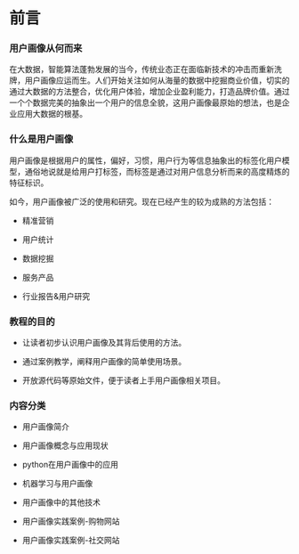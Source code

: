 # 前言

### 用户画像从何而来

在大数据，智能算法蓬勃发展的当今，传统业态正在面临新技术的冲击而重新洗牌，用户画像应运而生。人们开始关注如何从海量的数据中挖掘商业价值，切实的通过大数据的方法整合，优化用户体验，增加企业盈利能力，打造品牌价值。通过一个个数据完美的抽象出一个用户的信息全貌，这用户画像最原始的想法，也是企业应用大数据的根基。

### 什么是用户画像

用户画像是根据用户的属性，偏好，习惯，用户行为等信息抽象出的标签化用户模型，通俗地说就是给用户打标签，而标签是通过对用户信息分析而来的高度精炼的特征标识。

如今，用户画像被广泛的使用和研究。现在已经产生的较为成熟的方法包括：

- 精准营销

- 用户统计

- 数据挖掘

- 服务产品

- 行业报告&用户研究


### 教程的目的 

- 让读者初步认识用户画像及其背后使用的方法。

- 通过案例教学，阐释用户画像的简单使用场景。

- 开放源代码等原始文件，便于读者上手用户画像相关项目。

### 内容分类

- 用户画像简介

- 用户画像概念与应用现状

- python在用户画像中的应用

- 机器学习与用户画像

- 用户画像中的其他技术

- 用户画像实践案例-购物网站

- 用户画像实践案例-社交网站
